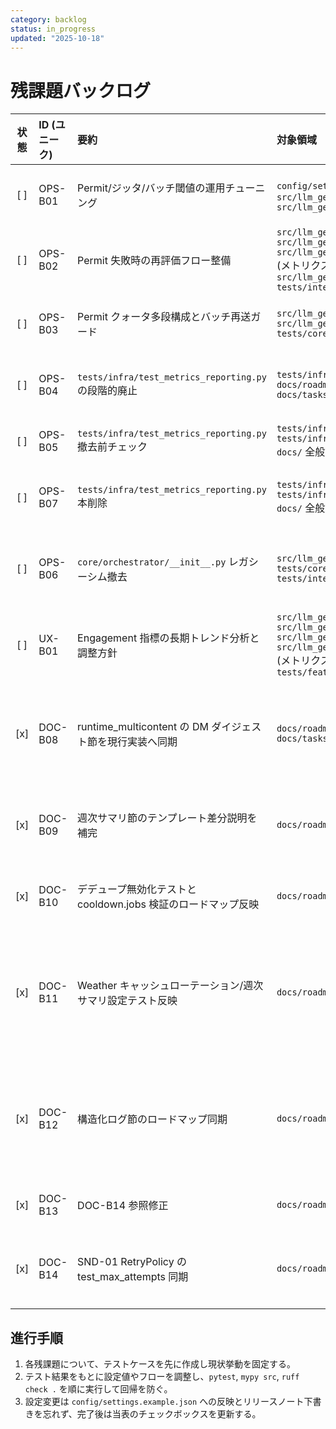 ```yaml
---
category: backlog
status: in_progress
updated: "2025-10-18"
---
```


# 残課題バックログ

<!-- markdownlint-disable MD013 MD033 -->

| 状態 | ID (ユニーク) | 要約 | 対象領域 | 完了条件 | 備考 | 先行着手タスク |
|:----:|:-------------|:-----|:---------|:---------|:-----|:----------------|
| [ ] | OPS-B01 | Permit/ジッタ/バッチ閾値の運用チューニング | `config/settings.example.json` 系列<br>`src/llm_generic_bot/core/scheduler.py`<br>`src/llm_generic_bot/core/arbiter.py` | テストを先に追加し、Permit/ジッタ/バッチ閾値を調整しても `pytest tests/integration/test_runtime_multicontent_failures.py -q` がグリーンであること、および遅延・Permit 通過率が期待値内に収束するメトリクス検証を `tests/infra/` 配下に追加する。 | ロードマップ「残課題」から OPS-B01 に明記。具体的な閾値とモニタリング条件を決定し、設定ファイルに反映する。 | [OPS-08] ジッタ境界テスト済み。 |
| [ ] | OPS-B02 | Permit 失敗時の再評価フロー整備 | `src/llm_generic_bot/core/orchestrator.py`<br>`src/llm_generic_bot/core/orchestrator/processor.py`<br>`src/llm_generic_bot/core/orchestrator_metrics.py` (メトリクス境界更新時の参照先)<br>`src/llm_generic_bot/core/arbiter.py`<br>`tests/integration/` | Permit 拒否後の再評価タイミングをテストで固定し、再評価時にメトリクス/ログへ再試行理由を記録する。`pytest tests/integration/test_runtime_multicontent_failures.py -k permit -q` を新テストと併せてグリーン化する。 | PermitGate のレート制御と重複スキップの両立を確認するため、再評価待ちキューや通知ダッシュボード更新も含めて検証する。 | [OPS-10] Permit 拒否メトリクス取得済み。 |
| [ ] | OPS-B03 | Permit クォータ多段構成とバッチ再送ガード | `src/llm_generic_bot/core/arbiter.py`<br>`src/llm_generic_bot/core/queue.py`<br>`tests/core/` | 多段クォータを導入するテストを先に追加し、再送ガードが二重送信を防ぎつつ `pytest tests/core/test_quota_gate.py -q` を拡張テストと共にグリーン化する。 | スケジューラ併合と連携し、閾値超過時のバッチ破棄・遅延再送の境界条件を明示する。 | Sprint1 [SND-02] 残課題を引継ぎ。 |
| [ ] | OPS-B04 | `tests/infra/test_metrics_reporting.py` の段階的廃止 | `tests/infra/metrics/`<br>`docs/roadmap.md`<br>`docs/tasks/backlog.md` | 1. `tests/infra/metrics/*` への参照整理が完了し、旧 `tests/infra/test_metrics_reporting.py` への依存が残存しないことをリポジトリ全体で確認する。<br>2. CI (`pytest`, `mypy`, `ruff`) をグリーン化し、`tests/infra/metrics/` 経由のレポート統合が回帰しないことを保証する。<br>3. バックログおよび関連ドキュメントから旧パスの言及を更新し、移行完了手順を共有する。 | metrics レポート統合の移行完了までは旧テストファイルを削除しない。 | 2025-10-18: 本行追加。 |
| [ ] | OPS-B05 | `tests/infra/test_metrics_reporting.py` 撤去前チェック | `tests/infra/metrics/`<br>`tests/infra/test_metrics_reporting.py`<br>`docs/` 全般 | 1. `tests/infra/metrics/*` の参照状況を確認し、旧テストファイルへの残存参照がないことを `rg` などで証明する。<br>2. `pytest`, `mypy`, `ruff` を通過させ、メトリクス報告経路が `tests/infra/metrics/*` のみで成立することを確認する。<br>3. バックログ・ロードマップ・関連ガイドから旧テストファイルの言及を更新し、撤去手順完了を文書化する。 | OPS-B04 の作業完了後に削除フラグを立て、段階的撤去へ移行する。 | OPS-B04 |
| [ ] | OPS-B07 | `tests/infra/test_metrics_reporting.py` 本削除 | `tests/infra/test_metrics_reporting.py`<br>`tests/infra/metrics/`<br>`docs/` 全般 | 1. `tests/infra/test_metrics_reporting.py` を削除し、Git 履歴でも撤去完了とする。<br>2. `rg` などで旧ファイル名・パスの残存参照がないことを最終確認し、結果を記録する。<br>3. CI (`pytest`, `mypy`, `ruff`) を全てグリーン化し、メトリクス報告が回帰していないことを証明する。<br>4. バックログと関連ドキュメントを更新し、撤去完了と移行手順の最終版を共有する。 | 2025-10-18: 本行更新（最終更新日同期）。 | OPS-B05 |
| [ ] | OPS-B06 | `core/orchestrator/__init__.py` レガシーシム撤去 | `src/llm_generic_bot/core/orchestrator/__init__.py`<br>`tests/core/orchestrator*`<br>`tests/integration/*` | 1. 既存の直 import を新パスへ全て置換し、再輸出シムを廃止する。<br>2. `tests/core/orchestrator*` と `tests/integration/*` の参照を新パスへ更新し、必要なテストを先に追加して挙動を固定する。<br>3. CI (`pytest`, `mypy`, `ruff`) をグリーン化し、撤去後の回帰がないことを確認する。<br>4. バックログおよび関連ドキュメントへ移行完了手順と更新内容を反映する。 | 段階的削除と互換維持を優先し、削除前に影響範囲のテストを拡充する。 | OPS-B02 |
| [ ] | UX-B01 | Engagement 指標の長期トレンド分析と調整方針 | `src/llm_generic_bot/features/weather.py`<br>`src/llm_generic_bot/core/orchestrator.py`<br>`src/llm_generic_bot/core/orchestrator/processor.py`<br>`src/llm_generic_bot/core/orchestrator_metrics.py` (メトリクス境界更新時の参照先)<br>`tests/features/` | Engagement ログを一定期間蓄積するテストダブルを用意し、Permit クォータ変動時の通知頻度を調整するロジックを `pytest tests/features/test_weather_engagement.py -q` の新ケースで固定する。 | Sprint2 「残課題」から移管。トレンドに応じた通知頻度調整と PermitGate の協調方針を定義する。 | [UX-01] Engagement 反映ロジック実装済み。 |
| [x] | DOC-B08 | runtime_multicontent の DM ダイジェスト節を現行実装へ同期 | `docs/roadmap.md`<br>`docs/tasks/backlog.md` | 1. `docs/roadmap.md` で DM ダイジェスト統合テストの説明を更新し、`tests/integration/runtime_multicontent/test_pipeline_dm_digest.py::test_dm_digest_job_registers_without_enqueue` と `tests/integration/runtime_multicontent/test_dm_digest.py::test_dm_digest_job_sends_without_scheduler_queue` が sender 直接送信と dispatch 非発火を担保していることを明文化する。<br>2. 更新内容をバックログへ反映するため、本ファイルの Frontmatter `updated` 日付と DM ダイジェスト関連タスクの備考を調整し、差分確認後に `markdownlint docs/roadmap.md`・`markdownlint docs/tasks/backlog.md` を実行する。<br>3. `git diff` で意図しない変更が混入していないことを確認する。 | 2025-10-18: ドキュメント更新・整形確認を完了し、バックログを同期済み。ロードマップ側でテスト説明を同期済み。 | OPS-B07 |
| [x] | DOC-B09 | 週次サマリ節のテンプレート差分説明を補完 | `docs/roadmap.md` | 1. `tests/integration/runtime_weekly_report/test_templates.py`・`test_scheduler.py`・`test_fallbacks.py` で保証しているテンプレート整形/曜日スケジュール/自己成功率除外の内容を再確認し、`docs/roadmap.md` の該当節へ不足している検証観点（テンプレート差分ハイライトや fallback 経路）を追記する。<br>2. `markdownlint docs/roadmap.md` を実行し、書式崩れがないことを確認する。<br>3. `git diff docs/roadmap.md` で意図した差分のみになっていることを確認する。 | 2025-10-18: 完了・同期済み。 | OPS-B02 |
| [x] | DOC-B10 | デデュープ無効化テストと cooldown.jobs 検証のロードマップ反映 | `docs/roadmap.md` | 1. ロードマップにデデュープ無効化テストの検証観点を追記する。<br>2. 同じく cooldown.jobs 検証内容を整理し、ロードマップへ反映する。<br>3. 上記 2 テスト（デデュープ無効化テスト、cooldown.jobs 検証）を完了条件として明記し、`markdownlint docs/roadmap.md` を実行して整形崩れがないことを確認する。 | 2025-10-17: 本行追加。<br>2025-10-18: ロードマップへデデュープ無効化テストと cooldown.jobs 検証内容を反映し、整形確認まで完了。<br>2025-10-18: バックログ完了状態を確認し備考を整備。 | OPS-B07 |
| [x] | DOC-B11 | Weather キャッシュローテーション/週次サマリ設定テスト反映 | `docs/roadmap.md` | Weather キャッシュローテーションと週次サマリ設定テストの反映が完了し、ロードマップへ検証観点が整備されている。 | 関連テスト: `tests/features/test_weather_cache_rotation.py`、`tests/features/test_report.py`、`tests/config/test_settings_example_report.py`。検証: `pytest tests/features/test_weather_cache_rotation.py tests/features/test_report.py tests/config/test_settings_example_report.py -q` を実行して反映内容を確認する。<br>完了日: 2025-10-18。`docs/roadmap.md` 反映済み。 | OPS-B07 |
| [x] | DOC-B12 | 構造化ログ節のロードマップ同期 | `docs/roadmap.md` | `docs/roadmap.md` の構造化ログ節を `tests/core/structured_logging/test_*.py` 群の最新仕様へ同期し、成功/失敗/Permit/重複/メトリクス各モジュールの検証観点を明文化する。 | 関連テスト: `tests/core/structured_logging/test_success.py`、`test_failure.py`、`test_permit.py`、`test_duplicate.py`、`test_metrics.py`。テスト先行実行: `pytest tests/core/structured_logging -q` を完了条件に含める。完了日: 2025-10-18。`tests/core/structured_logging/test_*.py` 群と同期済みでロードマップ側へ反映済み。 | OPS-B07 |
| [x] | DOC-B13 | DOC-B14 参照修正 | `docs/roadmap.md` | `docs/roadmap.md` の該当節を確認し、`tests/adapters/test_retry_policy.py::test_max_attempts` の検証手順が最新化されていることを確かめる。完了条件として `pytest tests/adapters/test_retry_policy.py::test_max_attempts -q` を実行する。 | 完了日: 2025-10-18。確認コマンド: `pytest tests/adapters/test_retry_policy.py::test_max_attempts -q`。SND-01 節を再確認し、検証手順の最新化を維持。 | DOC-B14 |
| [x] | DOC-B14 | SND-01 RetryPolicy の test_max_attempts 同期 | `docs/roadmap.md` | ロードマップの SND-01 節を `tests/adapters/test_retry_policy.py::test_max_attempts` の仕様に揃え、検証手順として `pytest tests/adapters/test_retry_policy.py::test_max_attempts -q` 実行を明記する。 | Sprint1 SND-01 の記述が retry 最大試行検証へ追随していないため、`test_max_attempts` 観点で同期する更新。完了日: 2025-10-18。`docs/roadmap.md` 反映済み。<br>2025-10-18: DOC-B12/DOC-B13 の重複を DOC-B14 へ統合済み。 | SND-01 |

## 進行手順

1. 各残課題について、テストケースを先に作成し現状挙動を固定する。
2. テスト結果をもとに設定値やフローを調整し、`pytest`, `mypy src`, `ruff check .` を順に実行して回帰を防ぐ。
3. 設定変更は `config/settings.example.json` への反映とリリースノート下書きを忘れず、完了後は当表のチェックボックスを更新する。
